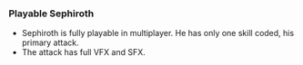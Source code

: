 ### Playable Sephiroth
* Sephiroth is fully playable in multiplayer. He has only one skill coded, his primary attack.
* The attack has full VFX and SFX.
